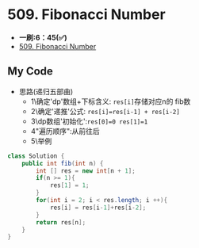 # 509. Fibonacci Number
* **一刷:6：45(✅)**
* [509. Fibonacci Number](https://leetcode.com/problems/fibonacci-number/description/)

## My Code
* 思路(递归五部曲)
  * 1\确定'dp'数组+下标含义: `res[i]`存储对应n的 fib数
  * 2\确定'递推'公式: `res[i]=res[i-1] + res[i-2]`
  * 3\dp数组'初始化':`res[0]=0 res[1]=1`
  * 4\"遍历顺序":从前往后
  * 5\举例
```java
class Solution {
    public int fib(int n) {
        int [] res = new int[n + 1];
        if(n >= 1){
            res[1] = 1;
        }
        for(int i = 2; i < res.length; i ++){
            res[i] = res[i-1]+res[i-2];
        }
        return res[n];
    }
}
```